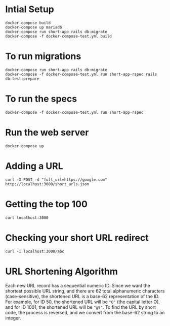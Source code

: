 # Intial Setup

    docker-compose build
    docker-compose up mariadb
    docker-compose run short-app rails db:migrate
    docker-compose -f docker-compose-test.yml build

# To run migrations

    docker-compose run short-app rails db:migrate
    docker-compose -f docker-compose-test.yml run short-app-rspec rails db:test:prepare

# To run the specs

    docker-compose -f docker-compose-test.yml run short-app-rspec

# Run the web server

    docker-compose up

# Adding a URL

    curl -X POST -d "full_url=https://google.com" http://localhost:3000/short_urls.json

# Getting the top 100

    curl localhost:3000

# Checking your short URL redirect

    curl -I localhost:3000/abc

# URL Shortening Algorithm

Each new URL record has a sequential numeric ID. Since we want the shortest
possible URL string, and there are 62 total alphanumeric characters
(case-sensitive), the shortened URL is a base-62 representation of the ID. For
example, for ID 50, the shortened URL will be `"O"` (the capital letter O), and
for ID 1001, the shortened URL will be `"g9"`. To find the URL by short code,
the process is reversed, and we convert from the base-62 string to an integer. 
